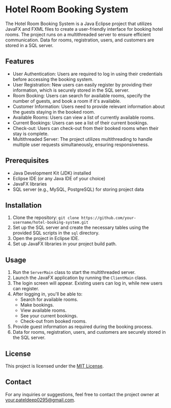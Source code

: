 # Hotel Room Booking System

The Hotel Room Booking System is a Java Eclipse project that utilizes JavaFX and FXML files to create a user-friendly interface for booking hotel rooms. The project runs on a multithreaded server to ensure efficient communication. Data for rooms, registration, users, and customers are stored in a SQL server.

## Features

- User Authentication: Users are required to log in using their credentials before accessing the booking system.
- User Registration: New users can easily register by providing their information, which is securely stored in the SQL server.
- Room Booking: Users can search for available rooms, specify the number of guests, and book a room if it's available.
- Customer Information: Users need to provide relevant information about the guests staying in the booked room.
- Available Rooms: Users can view a list of currently available rooms.
- Current Bookings: Users can see a list of their current bookings.
- Check-out: Users can check-out from their booked rooms when their stay is complete.
- Multithreaded Server: The project utilizes multithreading to handle multiple user requests simultaneously, ensuring responsiveness.

## Prerequisites

- Java Development Kit (JDK) installed
- Eclipse IDE (or any Java IDE of your choice)
- JavaFX libraries
- SQL server (e.g., MySQL, PostgreSQL) for storing project data

## Installation

1. Clone the repository: `git clone https://github.com/your-username/hotel-booking-system.git`
2. Set up the SQL server and create the necessary tables using the provided SQL scripts in the `sql` directory.
3. Open the project in Eclipse IDE.
4. Set up JavaFX libraries in your project build path.

## Usage

1. Run the `ServerMain` class to start the multithreaded server.
2. Launch the JavaFX application by running the `ClientMain` class.
3. The login screen will appear. Existing users can log in, while new users can register.
4. After logging in, you'll be able to:
   - Search for available rooms.
   - Make bookings.
   - View available rooms.
   - See your current bookings.
   - Check-out from booked rooms.
5. Provide guest information as required during the booking process.
6. Data for rooms, registration, users, and customers are securely stored in the SQL server.

## License

This project is licensed under the [MIT License](LICENSE).

## Contact

For any inquiries or suggestions, feel free to contact the project owner at your.pateldeep0295@gmail.com.
